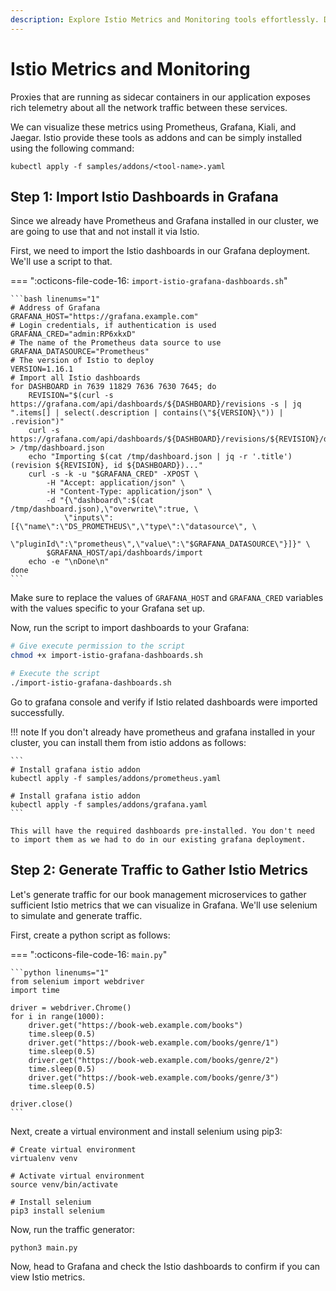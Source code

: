 ```yaml
---
description: Explore Istio Metrics and Monitoring tools effortlessly. Discover detailed network traffic telemetry from sidecar container proxies in your applications. Visualize these metrics seamlessly via Istio's Prometheus, Grafana, Kiali, and Jaeger addons. 
---
```


# Istio Metrics and Monitoring

Proxies that are running as sidecar containers in our application exposes rich telemetry about all the network traffic between these services.

We can visualize these metrics using Prometheus, Grafana, Kiali, and Jaegar. Istio provide these tools as addons and can be simply installed using the following command:

```
kubectl apply -f samples/addons/<tool-name>.yaml
```


## Step 1: Import Istio Dashboards in Grafana

Since we already have Prometheus and Grafana installed in our cluster, we are going to use that and not install it via Istio.

First, we need to import the Istio dashboards in our Grafana deployment. We'll use a script to that.

=== ":octicons-file-code-16: `import-istio-grafana-dashboards.sh`"

    ```bash linenums="1"
    # Address of Grafana
    GRAFANA_HOST="https://grafana.example.com"
    # Login credentials, if authentication is used
    GRAFANA_CRED="admin:RP6xkxD"
    # The name of the Prometheus data source to use
    GRAFANA_DATASOURCE="Prometheus"
    # The version of Istio to deploy
    VERSION=1.16.1
    # Import all Istio dashboards
    for DASHBOARD in 7639 11829 7636 7630 7645; do
        REVISION="$(curl -s https://grafana.com/api/dashboards/${DASHBOARD}/revisions -s | jq ".items[] | select(.description | contains(\"${VERSION}\")) | .revision")"
        curl -s https://grafana.com/api/dashboards/${DASHBOARD}/revisions/${REVISION}/download > /tmp/dashboard.json
        echo "Importing $(cat /tmp/dashboard.json | jq -r '.title') (revision ${REVISION}, id ${DASHBOARD})..."
        curl -s -k -u "$GRAFANA_CRED" -XPOST \
            -H "Accept: application/json" \
            -H "Content-Type: application/json" \
            -d "{\"dashboard\":$(cat /tmp/dashboard.json),\"overwrite\":true, \
                \"inputs\":[{\"name\":\"DS_PROMETHEUS\",\"type\":\"datasource\", \
                \"pluginId\":\"prometheus\",\"value\":\"$GRAFANA_DATASOURCE\"}]}" \
            $GRAFANA_HOST/api/dashboards/import
        echo -e "\nDone\n"
    done
    ```

Make sure to replace the values of `GRAFANA_HOST` and `GRAFANA_CRED` variables with the values specific to your Grafana set up.

Now, run the script to import dashboards to your Grafana:

```bash
# Give execute permission to the script
chmod +x import-istio-grafana-dashboards.sh

# Execute the script
./import-istio-grafana-dashboards.sh
```

Go to grafana console and verify if Istio related dashboards were imported successfully.

!!! note
    If you don't already have prometheus and grafana installed in your cluster, you can install them from istio addons as follows:

    ```
    # Install grafana istio addon
    kubectl apply -f samples/addons/prometheus.yaml

    # Install grafana istio addon
    kubectl apply -f samples/addons/grafana.yaml
    ```

    This will have the required dashboards pre-installed. You don't need to import them as we had to do in our existing grafana deployment.


## Step 2: Generate Traffic to Gather Istio Metrics

Let's generate traffic for our book management microservices to gather sufficient Istio metrics that we can visualize in Grafana. We'll use selenium to simulate and generate traffic.

First, create a python script as follows:

=== ":octicons-file-code-16: `main.py`"

    ```python linenums="1"
    from selenium import webdriver
    import time

    driver = webdriver.Chrome()
    for i in range(1000):
        driver.get("https://book-web.example.com/books")
        time.sleep(0.5)
        driver.get("https://book-web.example.com/books/genre/1")
        time.sleep(0.5)
        driver.get("https://book-web.example.com/books/genre/2")
        time.sleep(0.5)
        driver.get("https://book-web.example.com/books/genre/3")
        time.sleep(0.5)

    driver.close()
    ```

Next, create a virtual environment and install selenium using pip3:

```
# Create virtual environment
virtualenv venv

# Activate virtual environment
source venv/bin/activate

# Install selenium
pip3 install selenium
```

Now, run the traffic generator:

```
python3 main.py
```

Now, head to Grafana and check the Istio dashboards to confirm if you can view Istio metrics.